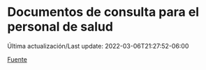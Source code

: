 # Documentos de consulta para el personal de salud

Última actualización/Last update: 2022-03-06T21:27:52-06:00

 [Fuente](https://coronavirus.gob.mx/personal-de-salud/documentos-de-consulta/)
